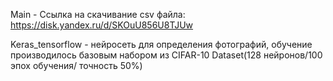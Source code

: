 Main - Ссылка на скачивание csv файла: https://disk.yandex.ru/d/SKOuU856U8TJUw 

Keras_tensorflow - нейросеть для определения фотографий, обучение производилось базовым набором из CIFAR-10 Dataset(128 нейронов/100 эпох обучения/ точность 50%)


